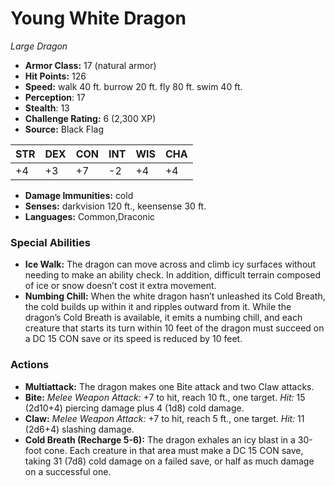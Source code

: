 # Young White Dragon

*Large* *Dragon*

- **Armor Class:** 17 (natural armor)
- **Hit Points:** 126 
- **Speed:** walk 40 ft. burrow 20 ft. fly 80 ft. swim 40 ft.
- **Perception**: 17
- **Stealth**: 13
- **Challenge Rating:** 6 (2,300 XP)
- **Source:** Black Flag

| STR | DEX | CON | INT | WIS | CHA |
| --- | --- | --- | --- | --- | --- |
| +4 | +3 | +7 | -2 | +4 | +4 |

- **Damage Immunities:** cold
- **Senses:** darkvision 120 ft., keensense 30 ft.
- **Languages:** Common,Draconic

### Special Abilities

- **Ice Walk:** The dragon can move across and climb icy surfaces without needing to make an ability check. In addition, difficult terrain composed of ice or snow doesn’t cost it extra movement.
- **Numbing Chill:** When the white dragon hasn’t unleashed its Cold Breath, the cold builds up within it and ripples outward from it. While the dragon’s Cold Breath is available, it emits a numbing chill, and each creature that starts its turn within 10 feet of the dragon must succeed on a DC 15 CON save or its speed is reduced by 10 feet.

### Actions

- **Multiattack:** The dragon makes one Bite attack and two Claw attacks.
- **Bite:** _Melee Weapon Attack:_ +7 to hit, reach 10 ft., one target. _Hit:_ 15 (2d10+4) piercing damage plus 4 (1d8) cold damage.
- **Claw:** _Melee Weapon Attack:_ +7 to hit, reach 5 ft., one target. _Hit:_ 11 (2d6+4) slashing damage.
- **Cold Breath (Recharge 5-6):** The dragon exhales an icy blast in a 30-foot cone. Each creature in that area must make a DC 15 CON save, taking 31 (7d8) cold damage on a failed save, or half as much damage on a successful one.
